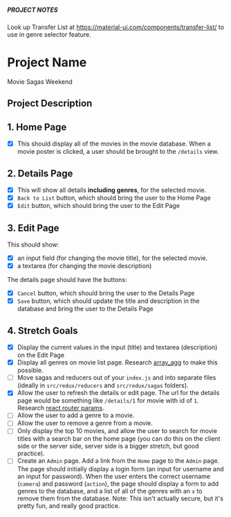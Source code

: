 ##### PROJECT NOTES #####

Look up Transfer List at https://material-ui.com/components/transfer-list/ 
to use in genre selector feature.

# Project Name

Movie Sagas Weekend

## Project Description

## 1. Home Page
- [x] This should display all of the movies in the movie database. When a movie poster is clicked, a user should be brought to the `/details` view.

## 2. Details Page

- [x] This will show all details **including genres**, for the selected movie.
- [x] `Back to List` button, which should bring the user to the Home Page
- [x] `Edit` button, which should bring the user to the Edit Page

## 3. Edit Page

This should show:
- [x] an input field (for changing the movie title), for the selected movie.
- [x] a textarea (for changing the movie description)

The details page should have the buttons:
- [x] `Cancel` button, which should bring the user to the Details Page
- [x] `Save` button, which should update the title and description in the database and bring the user to the Details Page

## 4. Stretch Goals

- [x] Display the current values in the input (title) and textarea (description) on the Edit Page
- [x] Display all genres on movie list page. Research [array_agg](https://stackoverflow.com/questions/43458174/how-to-save-and-return-javascript-object-with-subarray-in-normalized-sql) to make this possible.
- [ ] Move sagas and reducers out of your `index.js` and into separate files (ideally in `src/redux/reducers` and `src/redux/sagas` folders).
- [x] Allow the user to refresh the details or edit page. The url for the details page would be something like `/details/1` for movie with id of `1`. Research [react router params](https://reacttraining.com/react-router/web/example/url-params).
- [ ] Allow the user to add a genre to a movie.
- [ ] Allow the user to remove a genre from a movie.
- [ ] Only display the top 10 movies, and allow the user to search for movie titles with a search bar on the home page (you can do this on the client side or the server side, server side is a bigger stretch, but good practice).
- [ ] Create an `Admin` page. Add a link from the `Home` page to the `Admin` page. The page should initially display a login form (an input for username and an input for password). When the user enters the correct username (`camera`) and password (`action`), the page should display a form to add genres to the database, and a list of all of the genres with an `x` to remove them from the database. Note: This isn't actually secure, but it's pretty fun, and really good practice.